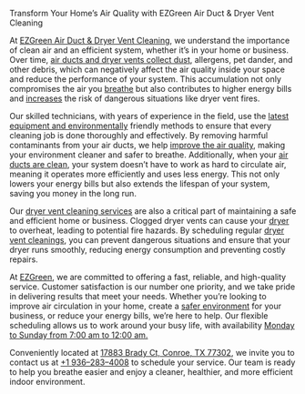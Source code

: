 Transform Your Home’s Air Quality with EZGreen Air Duct & Dryer Vent Cleaning

At [EZGreen Air Duct & Dryer Vent Cleaning](https://maps.app.goo.gl/B3sXCqs7AyuxeVUv7), we understand the importance of clean air and an efficient system, whether it’s in your home or business. Over time, [air ducts and dryer vents collect dust](https://maps.app.goo.gl/B3sXCqs7AyuxeVUv7), allergens, pet dander, and other debris, which can negatively affect the air quality inside your space and reduce the performance of your system. This accumulation not only compromises the air you [breathe](https://maps.app.goo.gl/B3sXCqs7AyuxeVUv7) but also contributes to higher energy bills and [increases](https://maps.app.goo.gl/B3sXCqs7AyuxeVUv7) the risk of dangerous situations like dryer vent fires.

Our skilled technicians, with years of experience in the field, use the [latest equipment and environmentally](https://maps.app.goo.gl/B3sXCqs7AyuxeVUv7) friendly methods to ensure that every cleaning job is done thoroughly and effectively. By removing harmful contaminants from your air ducts, we help [improve the air quality](https://maps.app.goo.gl/B3sXCqs7AyuxeVUv7), making your environment cleaner and safer to breathe. Additionally, when your [air ducts are clean](https://maps.app.goo.gl/B3sXCqs7AyuxeVUv7), your system doesn’t have to work as hard to circulate air, meaning it operates more efficiently and uses less energy. This not only lowers your energy bills but also extends the lifespan of your system, saving you money in the long run.

Our [dryer vent cleaning services](https://maps.app.goo.gl/B3sXCqs7AyuxeVUv7) are also a critical part of maintaining a safe and efficient home or business. Clogged dryer vents can cause your [dryer](https://maps.app.goo.gl/B3sXCqs7AyuxeVUv7) to overheat, leading to potential fire hazards. By scheduling regular [dryer vent cleanings](https://maps.app.goo.gl/B3sXCqs7AyuxeVUv7), you can prevent dangerous situations and ensure that your dryer runs smoothly, reducing energy consumption and preventing costly repairs.

At [EZGreen](https://maps.app.goo.gl/B3sXCqs7AyuxeVUv7), we are committed to offering a fast, reliable, and high-quality service. Customer satisfaction is our number one priority, and we take pride in delivering results that meet your needs. Whether you’re looking to improve air circulation in your home, create a [safer environment](https://maps.app.goo.gl/B3sXCqs7AyuxeVUv7) for your business, or reduce your energy bills, we’re here to help. Our flexible scheduling allows us to work around your busy life, with availability [Monday to Sunday from 7:00 am to 12:00 am.](https://maps.app.goo.gl/B3sXCqs7AyuxeVUv7)

Conveniently located at [17883 Brady Ct, Conroe, TX 77302](https://maps.app.goo.gl/B3sXCqs7AyuxeVUv7), we invite you to contact us at [+1 936–283–4008](https://maps.app.goo.gl/B3sXCqs7AyuxeVUv7) to schedule your service. Our team is ready to help you breathe easier and enjoy a cleaner, healthier, and more efficient indoor environment.





